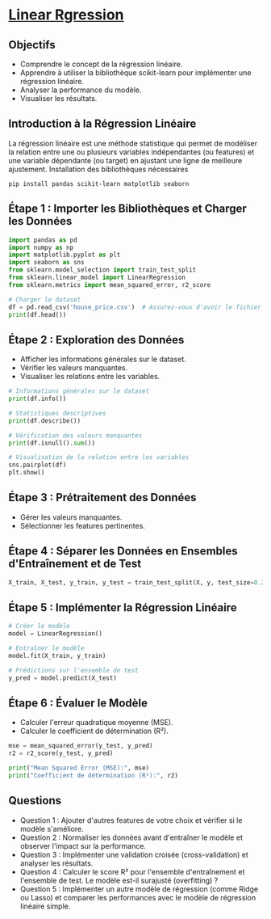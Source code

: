 # [Linear Rgression](https://mlu-explain.github.io/linear-regression/)


## Objectifs
- Comprendre le concept de la régression linéaire.
- Apprendre à utiliser la bibliothèque scikit-learn pour implémenter une régression linéaire.
- Analyser la performance du modèle.
- Visualiser les résultats.

## Introduction à la Régression Linéaire

La régression linéaire est une méthode statistique qui permet de modéliser la relation entre une ou plusieurs variables indépendantes (ou features) et une variable dépendante (ou target) en ajustant une ligne de meilleure ajustement.
Installation des bibliothèques nécessaires

```
pip install pandas scikit-learn matplotlib seaborn
```

## Étape 1 : Importer les Bibliothèques et Charger les Données

```python
import pandas as pd
import numpy as np
import matplotlib.pyplot as plt
import seaborn as sns
from sklearn.model_selection import train_test_split
from sklearn.linear_model import LinearRegression
from sklearn.metrics import mean_squared_error, r2_score

# Charger le dataset
df = pd.read_csv('house_price.csv')  # Assurez-vous d'avoir le fichier "house_price.csv"
print(df.head())
```

## Étape 2 : Exploration des Données

- Afficher les informations générales sur le dataset.
- Vérifier les valeurs manquantes.
- Visualiser les relations entre les variables.

```python
# Informations générales sur le dataset
print(df.info())

# Statistiques descriptives
print(df.describe())

# Vérification des valeurs manquantes
print(df.isnull().sum())

# Visualisation de la relation entre les variables
sns.pairplot(df)
plt.show()
```

## Étape 3 : Prétraitement des Données

- Gérer les valeurs manquantes.
- Sélectionner les features pertinentes.

## Étape 4 : Séparer les Données en Ensembles d'Entraînement et de Test

```python
X_train, X_test, y_train, y_test = train_test_split(X, y, test_size=0.2, random_state=42)
```

## Étape 5 : Implémenter la Régression Linéaire

```python
# Créer le modèle
model = LinearRegression()

# Entraîner le modèle
model.fit(X_train, y_train)

# Prédictions sur l'ensemble de test
y_pred = model.predict(X_test)
```
## Étape 6 : Évaluer le Modèle

- Calculer l'erreur quadratique moyenne (MSE).
- Calculer le coefficient de détermination (R²).

```python
mse = mean_squared_error(y_test, y_pred)
r2 = r2_score(y_test, y_pred)

print("Mean Squared Error (MSE):", mse)
print("Coefficient de détermination (R²):", r2)

```

## Questions

- Question 1 : Ajouter d'autres features de votre choix et vérifier si le modèle s'améliore.
- Question 2 : Normaliser les données avant d'entraîner le modèle et observer l'impact sur la performance.
- Question 3 : Implémenter une validation croisée (cross-validation) et analyser les résultats.
- Question 4 : Calculer le score R² pour l'ensemble d'entraînement et l'ensemble de test. Le modèle est-il surajusté (overfitting) ?
- Question 5 : Implémenter un autre modèle de régression (comme Ridge ou Lasso) et comparer les performances avec le modèle de régression linéaire simple.